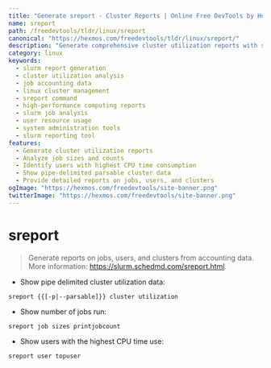 ```yaml
---
title: "Generate sreport - Cluster Reports | Online Free DevTools by Hexmos"
name: sreport
path: /freedevtools/tldr/linux/sreport
canonical: "https://hexmos.com/freedevtools/tldr/linux/sreport/"
description: "Generate comprehensive cluster utilization reports with sreport.  Analyze job sizes and user activity quickly. Free online tool, no registration required."
category: linux
keywords:
  - slurm report generation
  - cluster utilization analysis
  - job accounting data
  - linux cluster management
  - sreport command
  - high-performance computing reports
  - slurm job analysis
  - user resource usage
  - system administration tools
  - slurm reporting tool
features:
  - Generate cluster utilization reports
  - Analyze job sizes and counts
  - Identify users with highest CPU time consumption
  - Show pipe-delimited parsable cluster data
  - Provide detailed reports on jobs, users, and clusters
ogImage: "https://hexmos.com/freedevtools/site-banner.png"
twitterImage: "https://hexmos.com/freedevtools/site-banner.png"
---
```


# sreport

> Generate reports on jobs, users, and clusters from accounting data.
> More information: <https://slurm.schedmd.com/sreport.html>.

- Show pipe delimited cluster utilization data:

`sreport {{[-p|--parsable]}} cluster utilization`

- Show number of jobs run:

`sreport job sizes printjobcount`

- Show users with the highest CPU time use:

`sreport user topuser`
